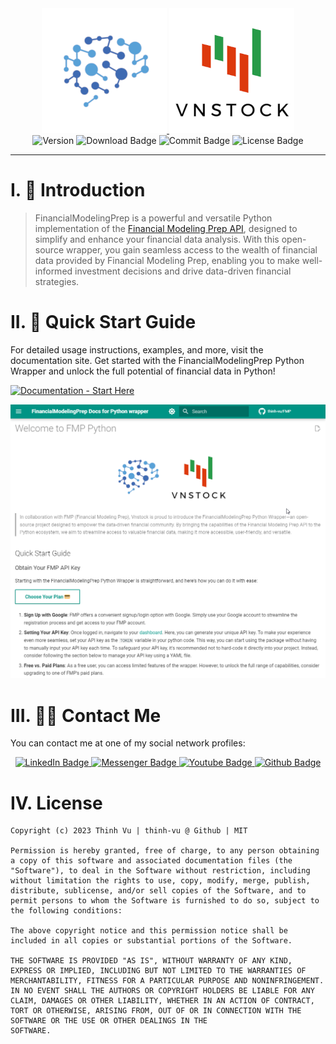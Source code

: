 <div id="logo" align="center">
    <a href="https://intelligence.financialmodelingprep.com/pricing-plans?couponCode=thinhvu&utm_source=github&utm_medium=thinhvu_repos&utm_campaign=thinhvu">
        <img src="https://raw.githubusercontent.com/thinh-vu/FinancialModelingPrep/main/docs/docs/assets/fmp_logo.png" alt="logo"/>
    </a>
    <a href="http://vnstock.site?utm_source=github&utm_medium=FMP_Github&utm_content=Docs_Site">
        <img src="https://raw.githubusercontent.com/thinh-vu/FinancialModelingPrep/main/docs/docs/assets/vnstock_logo_color.png" alt="vnstock_logo"/>
    </a>
</div>


<div id="badges" align="center">
<img src="https://img.shields.io/pypi/pyversions/FinancialModelingPrep-Python?logoColor=brown&style=plastic" alt= "Version"/>
<img src="https://img.shields.io/pypi/dm/FinancialModelingPrep-Python" alt="Download Badge"/>
<img src="https://img.shields.io/github/last-commit/thinh-vu/FinancialModelingPrep" alt="Commit Badge"/>
<img src="https://img.shields.io/github/license/thinh-vu/FinancialModelingPrep?color=red" alt="License Badge"/>
</div>

---

# I. 🎤 Introduction

> FinancialModelingPrep is a powerful and versatile Python implementation of the [Financial Modeling Prep API](https://intelligence.financialmodelingprep.com/pricing-plans?couponCode=thinhvu&utm_source=github&utm_medium=thinhvu_repos&utm_campaign=thinhvu), designed to simplify and enhance your financial data analysis. With this open-source wrapper, you gain seamless access to the wealth of financial data provided by Financial Modeling Prep, enabling you to make well-informed investment decisions and drive data-driven financial strategies.

# II. 📔 Quick Start Guide

For detailed usage instructions, examples, and more, visit the documentation site. Get started with the FinancialModelingPrep Python Wrapper and unlock the full potential of financial data in Python!

[![Documentation - Start Here](https://img.shields.io/badge/Documentation-Start_Here-58A1D7?style=for-the-badge&logo=fmp)](https://thinh-vu.github.io/FinancialModelingPrep)

<div id="docs" style="text-align: center;">
    <a href="https://thinh-vu.github.io/FinancialModelingPrep/">
        <img src="https://raw.githubusercontent.com/thinh-vu/FinancialModelingPrep/main/docs/docs/assets/FMP_Docs.png" alt="logo">
    </a>
</div>


# III. 🙋‍♂️ Contact Me

You can contact me at one of my social network profiles:

<div id="badges" align="center">
  <a href="https://www.linkedin.com/in/thinh-vu">
    <img src="https://img.shields.io/badge/LinkedIn-blue?style=for-the-badge&logo=linkedin&logoColor=white" alt="LinkedIn Badge"/>
  </a>
  <a href="https://www.messenger.com/t/mr.thinh.ueh">
    <img src="https://img.shields.io/badge/Messenger-00B2FF?style=for-the-badge&logo=messenger&logoColor=white" alt="Messenger Badge"/>
  <a href="https://www.youtube.com/@learn_anything_az?sub_confirmation=1">
    <img src="https://img.shields.io/badge/YouTube-red?style=for-the-badge&logo=youtube&logoColor=white" alt="Youtube Badge"/>
  </a>
  </a>
    <a href="https://github.com/thinh-vu">
    <img src="https://img.shields.io/badge/GitHub-100000?style=for-the-badge&logo=github&logoColor=white" alt="Github Badge"/>
  </a>
</div>

# IV. License

```
Copyright (c) 2023 Thinh Vu | thinh-vu @ Github | MIT

Permission is hereby granted, free of charge, to any person obtaining a copy of this software and associated documentation files (the "Software"), to deal in the Software without restriction, including without limitation the rights to use, copy, modify, merge, publish, distribute, sublicense, and/or sell copies of the Software, and to permit persons to whom the Software is furnished to do so, subject to the following conditions:

The above copyright notice and this permission notice shall be included in all copies or substantial portions of the Software.

THE SOFTWARE IS PROVIDED "AS IS", WITHOUT WARRANTY OF ANY KIND, EXPRESS OR IMPLIED, INCLUDING BUT NOT LIMITED TO THE WARRANTIES OF MERCHANTABILITY, FITNESS FOR A PARTICULAR PURPOSE AND NONINFRINGEMENT. IN NO EVENT SHALL THE AUTHORS OR COPYRIGHT HOLDERS BE LIABLE FOR ANY CLAIM, DAMAGES OR OTHER LIABILITY, WHETHER IN AN ACTION OF CONTRACT, TORT OR OTHERWISE, ARISING FROM, OUT OF OR IN CONNECTION WITH THE SOFTWARE OR THE USE OR OTHER DEALINGS IN THE
SOFTWARE.
```

